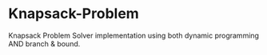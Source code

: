 # Knapsack-Problem
Knapsack Problem Solver implementation using both dynamic programming AND branch &amp; bound.
